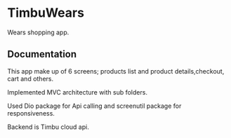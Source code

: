 # TimbuWears

Wears shopping app.

## Documentation
This app make up of 6 screens; products list and product details,checkout, cart and others.

Implemented MVC architecture with sub folders.

Used Dio package for Api calling and screenutil package for responsiveness.

Backend is Timbu cloud api.
